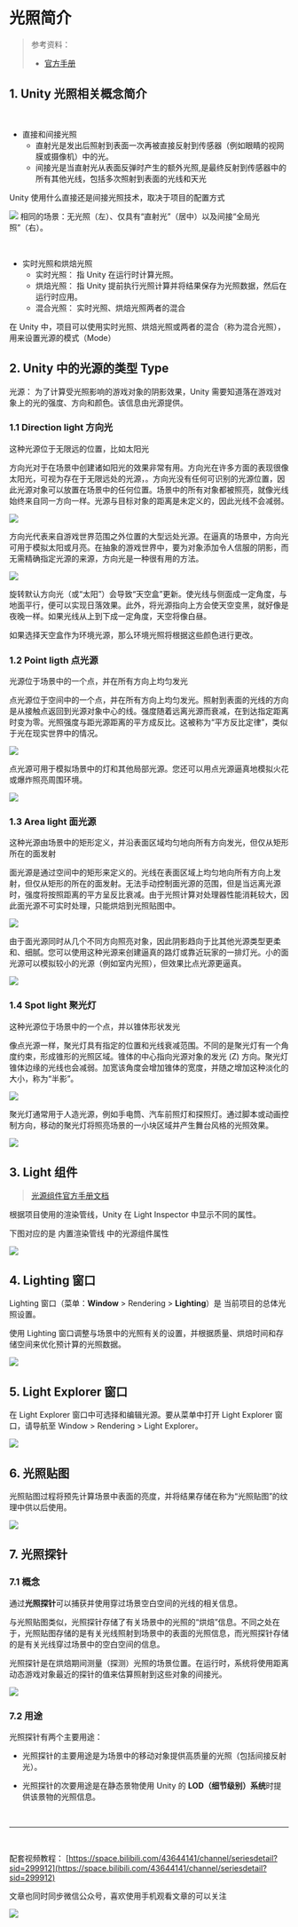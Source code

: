# 光照简介

> 参考资料：
>
> - [官方手册](https://docs.unity3d.com/cn/2021.2/Manual/class-Light.html)

## 1. Unity 光照相关概念简介

<br>

- 直接和间接光照
  - 直射光是发出后照射到表面一次再被直接反射到传感器（例如眼睛的视网膜或摄像机）中的光。
  - 间接光是当直射光从表面反弹时产生的额外光照,是最终反射到传感器中的所有其他光线，包括多次照射到表面的光线和天光

Unity 使用什么直接还是间接光照技术，取决于项目的配置方式

![](../../../imgs/unity_rd_light.png)
相同的场景：无光照（左）、仅具有“直射光”（居中）以及间接“全局光照”（右）。

<br>

- 实时光照和烘焙光照
  - 实时光照： 指 Unity 在运行时计算光照。
  - 烘焙光照： 指 Unity 提前执行光照计算并将结果保存为光照数据，然后在运行时应用。
  - 混合光照： 实时光照、烘焙光照两者的混合

在 Unity 中，项目可以使用实时光照、烘焙光照或两者的混合（称为混合光照），用来设置光源的模式（Mode）

## 2. Unity 中的光源的类型 Type

光源： 为了计算受光照影响的游戏对象的阴影效果，Unity 需要知道落在游戏对象上的光的强度、方向和颜色。该信息由光源提供。

### 1.1 Direction light 方向光

这种光源位于无限远的位置，比如太阳光

方向光对于在场景中创建诸如阳光的效果非常有用。方向光在许多方面的表现很像太阳光，可视为存在于无限远处的光源，。方向光没有任何可识别的光源位置，因此光源对象可以放置在场景中的任何位置。场景中的所有对象都被照亮，就像光线始终来自同一方向一样。光源与目标对象的距离是未定义的，因此光线不会减弱。

![](../../../imgs/DirectionalLightDiagram.svg)

方向光代表来自游戏世界范围之外位置的大型远处光源。在逼真的场景中，方向光可用于模拟太阳或月亮。在抽象的游戏世界中，要为对象添加令人信服的阴影，而无需精确指定光源的来源，方向光是一种很有用的方法。

![](../../../imgs/Light-Direct.jpg)

旋转默认方向光（或“太阳”）会导致“天空盒”更新。使光线与侧面成一定角度，与地面平行，便可以实现日落效果。此外，将光源指向上方会使天空变黑，就好像是夜晚一样。如果光线从上到下成一定角度，天空将像白昼。

如果选择天空盒作为环境光源，那么环境光照将根据这些颜色进行更改。

### 1.2 Point ligth 点光源

光源位于场景中的一个点，并在所有方向上均匀发光

点光源位于空间中的一个点，并在所有方向上均匀发光。照射到表面的光线的方向是从接触点返回到光源对象中心的线。强度随着远离光源而衰减，在到达指定距离时变为零。光照强度与距光源距离的平方成反比。这被称为“平方反比定律”，类似于光在现实世界中的情况。

![](../../../imgs/PointLightDiagram.svg)

点光源可用于模拟场景中的灯和其他局部光源。您还可以用点光源逼真地模拟火花或爆炸照亮周围环境。

![](../../../imgs/Light-Point.jpg)

### 1.3 Area light 面光源

这种光源由场景中的矩形定义，并沿表面区域均匀地向所有方向发光，但仅从矩形所在的面发射

面光源是通过空间中的矩形来定义的。光线在表面区域上均匀地向所有方向上发射，但仅从矩形的所在的面发射。无法手动控制面光源的范围，但是当远离光源时，强度将按照距离的平方呈反比衰减。由于光照计算对处理器性能消耗较大，因此面光源不可实时处理，只能烘焙到光照贴图中。

![](../../../imgs/AreaLightDiagram.svg)

由于面光源同时从几个不同方向照亮对象，因此阴影趋向于比其他光源类型更柔和、细腻。您可以使用这种光源来创建逼真的路灯或靠近玩家的一排灯光。小的面光源可以模拟较小的光源（例如室内光照），但效果比点光源更逼真。

![](../../../imgs/AreaLights.png)

### 1.4 Spot light 聚光灯

这种光源位于场景中的一个点，并以锥体形状发光

像点光源一样，聚光灯具有指定的位置和光线衰减范围。不同的是聚光灯有一个角度约束，形成锥形的光照区域。锥体的中心指向光源对象的发光 (Z) 方向。聚光灯锥体边缘的光线也会减弱。加宽该角度会增加锥体的宽度，并随之增加这种淡化的大小，称为“半影”。

![](../../../imgs/SpotLightDiagram.svg)

聚光灯通常用于人造光源，例如手电筒、汽车前照灯和探照灯。通过脚本或动画控制方向，移动的聚光灯将照亮场景的一小块区域并产生舞台风格的光照效果。

![](../../../imgs/Light-Spot.jpg)

## 3. Light 组件

> [光源组件官方手册文档](https://docs.unity3d.com/cn/2021.2/Manual/class-Light.html)

根据项目使用的渲染管线，Unity 在 Light Inspector 中显示不同的属性。

下图对应的是 内置渲染管线 中的光源组件属性

![](../../../imgs/unity_light.png)

## 4. Lighting 窗口

Lighting 窗口（菜单：**Window** > Rendering > **Lighting**）是 当前项目的总体光照设置。

使用 Lighting 窗口调整与场景中的光照有关的设置，并根据质量、烘焙时间和存储空间来优化预计算的光照数据。

![](../../../imgs/Unity_Lighting.png)

## 5. Light Explorer 窗口

在 Light Explorer 窗口中可选择和编辑光源。要从菜单中打开 Light Explorer 窗口，请导航至 Window > Rendering > Light Explorer。

![](../../../imgs/2d-light-explorer.png)

## 6. 光照贴图

光照贴图过程将预先计算场景中表面的亮度，并将结果存储在称为“光照贴图”的纹理中供以后使用。

![](../../../imgs/Lightmap.png)

## 7. 光照探针

### 7.1 概念

通过**光照探针**可以捕获并使用穿过场景空白空间的光线的相关信息。

与光照贴图类似，光照探针存储了有关场景中的光照的“烘焙”信息。不同之处在于，光照贴图存储的是有关光线照射到场景中的表面的光照信息，而光照探针存储的是有关光线穿过场景中的空白空间的信息。

光照探针是在烘焙期间测量（探测）光照的场景位置。在运行时，系统将使用距离动态游戏对象最近的探针的值来估算照射到这些对象的间接光。

![](../../../imgs/LightProbes-0.png)

### 7.2 用途

光照探针有两个主要用途：

- 光照探针的主要用途是为场景中的移动对象提供高质量的光照（包括间接反射光）。

- 光照探针的次要用途是在静态景物使用 Unity 的 **LOD（细节级别）系统**时提供该景物的光照信息。

<br>
<hr>
<br>

配套视频教程：
[https://space.bilibili.com/43644141/channel/seriesdetail?sid=299912](https://space.bilibili.com/43644141/channel/seriesdetail?sid=299912)

文章也同时同步微信公众号，喜欢使用手机观看文章的可以关注

![](../../imgs/微信公众号二维码.jpg)
